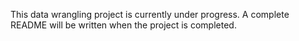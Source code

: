This data wrangling project is currently under progress. A complete README will
be written when the project is completed.
